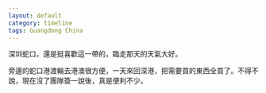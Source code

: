 ```yaml
---
layout: default
category: timeline
tags: Guangdong China
---
```


深圳蛇口，還是挺喜歡這一帶的，臨走那天的天氣大好。

旁邊的蛇口港渡輪去港澳很方便，一天來回深港，把需要買的東西全買了。不得不說，現在沒了團隊簽一說後，真是便利不少。

<img src="{{ site_url }}/img/posts/2018-04-17-shenzhen-shekou.jpg" alt="">

